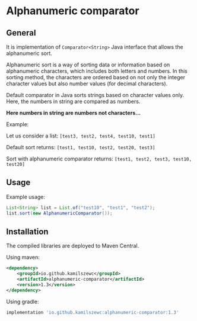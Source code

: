 # Alphanumeric comparator

## General

It is implementation of `Comparator<String>` Java interface 
that allows the alphanumeric sort.

Alphanumeric sort is a way of sorting data or information based on alphanumeric characters, which includes both letters and numbers. 
In this sorting method, the characters are ordered based on not only the integer character values but also number values (for decimal characters).

Default comparator in Java sorts strings based on character values only.
Here, the numbers in string are compared as numbers. 

**Here numbers in string are numbers not characters...**

Example:

Let us consider a list: `[test3, test2, test4, test10, test1]`

Default sort returns: `[test1, test10, test2, test20, test3]`

Sort with alphanumeric comparator returns: `[test1, test2, test3, test10, test20]`


## Usage

Example usage:
```java
List<String> list = List.of("test10", "test1", "test2");
list.sort(new AlphanumericComparator());
```

## Installation

The compiled libraries are deployed to Maven Central.

Using maven:

```xml
<dependency>
    <groupId>io.github.kamilszewc</groupId>
    <artifactId>alphanumeric-comparator</artifactId>
    <version>1.3</version>
</dependency>
```

Using gradle:

```groovy
implementation 'io.github.kamilszewc:alphanumeric-comparator:1.3'
```
